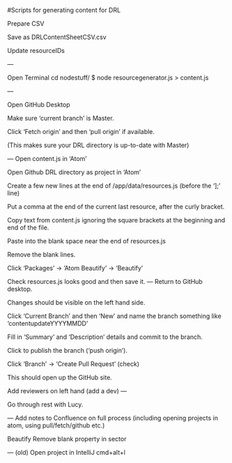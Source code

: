 #Scripts for generating content for DRL

Prepare CSV

Save as DRLContentSheetCSV.csv

Update resourceIDs

—

Open Terminal
cd nodestuff/
$ node resourcegenerator.js > content.js

—

Open GitHub Desktop

Make sure ‘current branch’ is Master.

Click ‘Fetch origin’ and then ‘pull origin’ if available.

(This makes sure your DRL directory is up-to-date with Master) 

—
Open content.js in ‘Atom’

Open Github DRL directory as project in ‘Atom’

Create a few new lines at the end of /app/data/resources.js (before the ‘];’ line)

Put a comma at the end of the current last resource, after the curly bracket.

Copy text from content.js ignoring the square brackets at the beginning and end of the file.

Paste into the blank space near the end of resources.js

Remove the blank lines.

Click ‘Packages’ -> ’Atom Beautify’ -> ‘Beautify’

Check resources.js looks good and then save it.
—
Return to GitHub desktop. 

Changes should be visible on the left hand side.

Click ‘Current Branch’ and then ‘New’ and name the branch something like ‘contentupdateYYYYMMDD’

Fill in ‘Summary’ and ‘Description’ details and commit to the branch.

Click to publish the branch (‘push origin’).

Click ‘Branch’ -> ‘Create Pull Request’ (check)

This should open up the GitHub site.

Add reviewers on left hand (add a dev)
—


Go through rest with Lucy.


—
Add notes to Confluence on full process (including opening projects in atom, using pull/fetch/github etc.)


Beautify
Remove blank property in sector




— (old)
Open project in IntelliJ
cmd+alt+l

